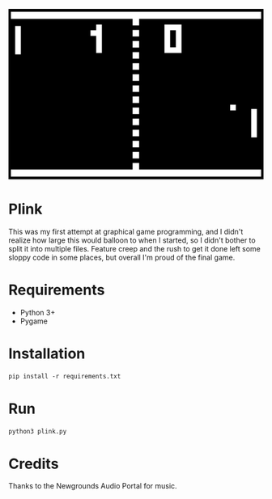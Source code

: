 ![Image of Plink](https://raw.githubusercontent.com/kurtjd/plink/master/screenshot.png)

Plink
====
This was my first attempt at graphical game programming, and I didn't realize how large this would balloon to when I started, so I didn't bother to split it into multiple files.
Feature creep and the rush to get it done left some sloppy code in some places, but overall I'm proud of the final game.

Requirements
============
* Python 3+
* Pygame

Installation
============
```pip install -r requirements.txt```

Run
===
```python3 plink.py```

Credits
=======
Thanks to the Newgrounds Audio Portal for music.
